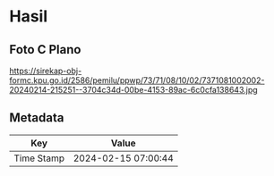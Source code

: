 # Hasil

## Foto C Plano

https://sirekap-obj-formc.kpu.go.id/2586/pemilu/ppwp/73/71/08/10/02/7371081002002-20240214-215251--3704c34d-00be-4153-89ac-6c0cfa138643.jpg


## Metadata

| Key        | Value               |
| ---------- | ------------------- |
| Time Stamp | 2024-02-15 07:00:44 |



